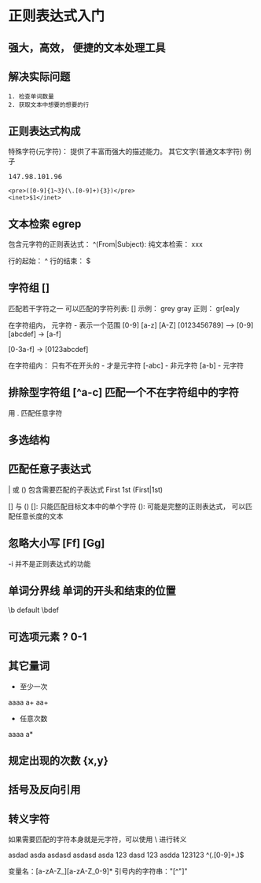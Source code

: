 # 正则表达式入门

## 强大，高效， 便捷的文本处理工具

## 解决实际问题

    1. 检查单词数量
    2. 获取文本中想要的想要的行

## 正则表达式构成

特殊字符(元字符)： 提供了丰富而强大的描述能力。
其它文字(普通文本字符)
例子
    <pre>147.98.101.96</pre>

    <pre>([0-9]{1~3}(\.[0-9]+){3})</pre>
    <inet>$1</inet>

## 文本检索 egrep

包含元字符的正则表达式： ^(From|Subject):
纯文本检索： xxx

行的起始： ^
行的结束： $

## 字符组 []

匹配若干字符之一
可以匹配的字符列表: []
示例： grey gray
正则： gr[ea]y

在字符组内， 元字符 - 表示一个范围 [0-9] [a-z] [A-Z]
[0123456789] --> [0-9]
[abcdef] -> [a-f]

[0-3a-f] -> [0123abcdef]

在字符组内： 只有不在开头的 - 才是元字符
[-abc] - 非元字符
[a-b] - 元字符

## 排除型字符组 [^a-c] 匹配一个不在字符组中的字符

用 . 匹配任意字符

## 多选结构

## 匹配任意子表达式

| 或
() 包含需要匹配的子表达式
First 1st
(First|1st)

[] 与 ()
[]: 只能匹配目标文本中的单个字符
(): 可能是完整的正则表达式， 可以匹配任意长度的文本

## 忽略大小写 [Ff] [Gg]

-i 并不是正则表达式的功能

## 单词分界线 单词的开头和结束的位置

\b
default \bdef

## 可选项元素 ? 0-1

## 其它量词

+ 至少一次

aaaa a+ aa+

* 任意次数

aaaa a*

## 规定出现的次数 {x,y}

## 括号及反向引用

## 转义字符

如果需要匹配的字符本身就是元字符，可以使用 \ 进行转义

asdad asda asdasd asdasd
asda 123 dasd 123 asdda
123123
^(.[0-9]+.)$

变量名：[a-zA-Z_][a-zA-Z_0-9]*
引号内的字符串："[^"]"